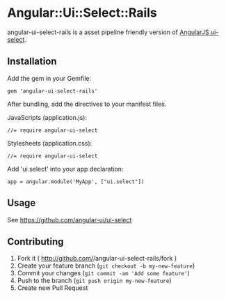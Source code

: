 # Angular::Ui::Select::Rails

angular-ui-select-rails is a asset pipeline friendly version of [AngularJS ui-select](https://github.com/angular-ui/ui-select).

## Installation

Add the gem in your Gemfile:

    gem 'angular-ui-select-rails'
    
After bundling, add the directives to your manifest files.

JavaScripts (application.js):

    //= require angular-ui-select

Stylesheets (application.css):
    
    //= require angular-ui-select
    
Add 'ui.select' into your app declaration:

    app = angular.module('MyApp', ["ui.select"])

## Usage

See https://github.com/angular-ui/ui-select

## Contributing

1. Fork it ( http://github.com/<my-github-username>/angular-ui-select-rails/fork )
2. Create your feature branch (`git checkout -b my-new-feature`)
3. Commit your changes (`git commit -am 'Add some feature'`)
4. Push to the branch (`git push origin my-new-feature`)
5. Create new Pull Request
